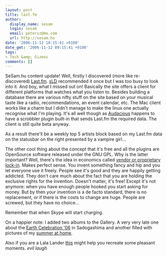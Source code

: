 ```yaml
---
layout: post
title: last.fm
author:
  display_name: sesam
  login: sesam
  email: petersz@me.com
  url: http://sesam.hu
date: '2006-11-12 18:15:41 +0100'
date_gmt: '2006-11-12 09:15:41 +0100'
tags:
- Tech &amp; Gizmos
comments: []
---
```


SeSam.hu content update! Well, firstly I discovered (more like re-discovered) [Last.fm](http://www.last.fm/user/sesamsys). [sLD](http://sld.interhost.hu) recommended it once but I was too busy to look into it. And boy, what I missed out on! Basically the site offers a client for different platforms that watches what you listen to. Besides building a database there are various nifty stuff on the site based on your musical taste like a radio, recommendations, an event calendar, etc. The Mac client works like a charm but I didn't manage to make the linux one actually recognise what I'm playing. It's all well though as [Audacious](http://audacious-media-player.org/Main_Page) happens to have a scrobbler plugin built-in that sends Last.fm the required data. The client is still quite beta anyway.

As a result there'll be a weekly top 5 artists block based on my Last.fm data on the statusbar on the right presented by a vampire girl...

The other cool thing about the concept that it's free and all the plugins are OpenSource software released under the GNU GPL. Why is the latter important? Well, there's the idea in economics called [vendor or proprietary lock-in](http://en.wikipedia.org/wiki/Vendor_lock-in). Makes perfect sense. You invent something fancy and hip and you let everyone use it freely. People see it's good and they are happily getting addicted. They don't care much about the fact that you are holding the exclusive rights for the invention. Doesn't matter, it's free! Except it's not anymore: when you have enough people hooked you start asking for money. But by then your invention is a de facto standard, there is no replacement, or if there is the costs to change are huge. People are screwed, but they have no choice...

Remember that when Skype will start charging.

On a happier note: I added two albums to the Gallery. A very very late one about the [Earth Celebration '06](http://sesam.hu/.gallery/ec2006) in Sadogashima and another filled with pictures of my [summer at home](http://sesam.hu/.gallery/home06).

Also if you are a Lala Lander [this](http://www.microsoft.com/technet/sysinternals/Miscellaneous/BlueScreen.mspx) might help you recreate some pleasant moments. *evil laugh*
